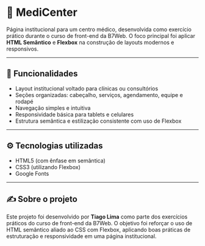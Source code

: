 # 🏥 MediCenter


Página institucional para um centro médico, desenvolvida como exercício prático durante o curso de front-end da B7Web. O foco principal foi aplicar **HTML Semântico** e **Flexbox** na construção de layouts modernos e responsivos.

---

## 🧩 Funcionalidades

- Layout institucional voltado para clínicas ou consultórios  
- Seções organizadas: cabeçalho, serviços, agendamento, equipe e rodapé  
- Navegação simples e intuitiva  
- Responsividade básica para tablets e celulares  
- Estrutura semântica e estilização consistente com uso de Flexbox  

---

## ⚙️ Tecnologias utilizadas

- HTML5 (com ênfase em semântica)  
- CSS3 (utilizando Flexbox)  
- Google Fonts  

---

## ✍️ Sobre o projeto

Este projeto foi desenvolvido por **Tiago Lima** como parte dos exercícios práticos do curso de front-end da B7Web. O objetivo foi reforçar o uso de HTML semântico aliado ao CSS com Flexbox, aplicando boas práticas de estruturação e responsividade em uma página institucional.

